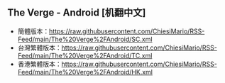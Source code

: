 ## The Verge - Android [机翻中文]
- 簡體版本：https://raw.githubusercontent.com/ChiesiMario/RSS-Feed/main/The%20Verge%2FAndroid/SC.xml
- 台灣繁體版本：https://raw.githubusercontent.com/ChiesiMario/RSS-Feed/main/The%20Verge%2FAndroid/TC.xml
- 香港繁體版本：https://raw.githubusercontent.com/ChiesiMario/RSS-Feed/main/The%20Verge%2FAndroid/HK.xml